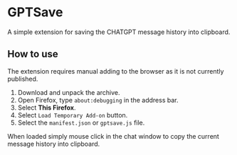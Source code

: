 # GPTSave
A simple extension for saving the CHATGPT message history into clipboard.

## How to use

The extension requires manual adding to the browser as it is not currently published.

1. Download and unpack the archive.
2. Open Firefox, type `about:debugging` in the address bar.
3. Select **This Firefox**.
4. Select `Load Temporary Add-on` button.
5. Select the `manifest.json` or `gptsave.js` file.

When loaded simply mouse click in the chat window to copy the current message history into clipboard.
